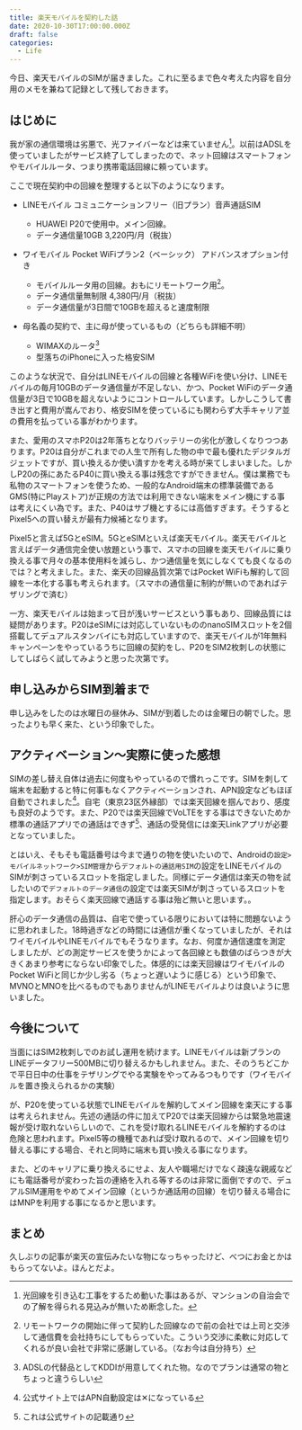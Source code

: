 ```yaml
---
title: 楽天モバイルを契約した話
date: 2020-10-30T17:00:00.000Z
draft: false
categories:
  - Life
---
```

今日、楽天モバイルのSIMが届きました。これに至るまで色々考えた内容を自分用のメモを兼ねて記録として残しておきます。

## はじめに

我が家の通信環境は劣悪で、光ファイバーなどは来ていません[^1]。以前はADSLを使っていましたがサービス終了してしまったので、ネット回線はスマートフォンやモバイルルータ、つまり携帯電話回線に頼っています。

ここで現在契約中の回線を整理すると以下のようになります。

* LINEモバイル コミュニケーションフリー（旧プラン）音声通話SIM
  * HUAWEI P20で使用中。メイン回線。
  * データ通信量10GB 3,220円/月（税抜）


* ワイモバイル Pocket WiFiプラン2（ベーシック） アドバンスオプション付き
  * モバイルルータ用の回線。おもにリモートワーク用[^2]。
  * データ通信量無制限 4,380円/月（税抜）
  * データ通信量が3日間で10GBを超えると速度制限

* 母名義の契約で、主に母が使っているもの（どちらも詳細不明）
  * WIMAXのルータ[^3]
  * 型落ちのiPhoneに入った格安SIM

このような状況で、自分はLINEモバイルの回線と各種WiFiを使い分け、LINEモバイルの毎月10GBのデータ通信量が不足しない、かつ、Pocket WiFiのデータ通信量が3日で10GBを超えないようにコントロールしています。しかしこうして書き出すと費用が嵩んでおり、格安SIMを使っているにも関わらず大手キャリア並の費用を払っている事がわかります。

また、愛用のスマホP20は2年落ちとなりバッテリーの劣化が激しくなりつつあります。P20は自分がこれまでの人生で所有した物の中で最も優れたデジタルガジェットですが、買い換えるか使い潰すかを考える時が来てしまいました。しかしP20の孫にあたるP40に買い換える事は残念ですができません。僕は業務でも私物のスマートフォンを使うため、一般的なAndroid端末の標準装備であるGMS(特にPlayストア)が正規の方法では利用できない端末をメイン機にする事は考えにくい為です。また、P40はサブ機とするには高価すぎます。そうするとPixel5への買い替えが最有力候補となります。

Pixel5と言えば5GとeSIM。5GとeSIMといえば楽天モバイル。楽天モバイルと言えばデータ通信完全使い放題という事で、スマホの回線を楽天モバイルに乗り換える事で月々の基本使用料を減らし、かつ通信量を気にしなくても良くなるのでは？と考えました。また、楽天の回線品質次第ではPocket WiFiも解約して回線を一本化する事も考えられます。（スマホの通信量に制約が無いのであればテザリングで済む）

一方、楽天モバイルは始まって日が浅いサービスという事もあり、回線品質には疑問があります。P20はeSIMには対応していないもののnanoSIMスロットを2個搭載してデュアルスタンバイにも対応していますので、楽天モバイルが1年無料キャンペーンをやっているうちに回線の契約をし、P20をSIM2枚刺しの状態にしてしばらく試してみようと思った次第です。

## 申し込みからSIM到着まで

申し込みをしたのは水曜日の昼休み、SIMが到着したのは金曜日の朝でした。思ったよりも早く来た、という印象でした。

## アクティベーション〜実際に使った感想

SIMの差し替え自体は過去に何度もやっているので慣れっこです。SIMを刺して端末を起動すると特に何事もなくアクティベーションされ、APN設定などもほぼ自動でされました[^4]。自宅（東京23区外縁部）では楽天回線を掴んでおり、感度も良好のようです。また、P20では楽天回線でVoLTEをする事はできないためか標準の通話アプリでの通話はできず[^5]、通話の受発信には楽天Linkアプリが必要となっていました。

とはいえ、そもそも電話番号は今まで通りの物を使いたいので、Androidの`設定>モバイルネットワーク>SIM管理`から`デフォルトの通話用SIM`の設定をLINEモバイルのSIMが刺さっているスロットを指定しました。同様にデータ通信は楽天の物を試したいので`デフォルトのデータ通信`の設定では楽天SIMが刺さっているスロットを指定します。おそらく楽天回線で通話する事は殆ど無いと思います。。

肝心のデータ通信の品質は、自宅で使っている限りにおいては特に問題ないように思われました。18時過ぎなどの時間には通信が重くなっていましたが、それはワイモバイルやLINEモバイルでもそうなります。なお、何度か通信速度を測定しましたが、どの測定サービスを使うかによって各回線とも数値のばらつきが大きくあまり参考にならない印象でした。体感的には楽天回線はワイモバイルのPocket WiFiと同じか少し劣る（ちょっと遅いように感じる）という印象で、MVNOとMNOを比べるものでもありませんがLINEモバイルよりは良いように思いました。

## 今後について

当面にはSIM2枚刺しでのお試し運用を続けます。LINEモバイルは新プランのLINEデータフリー500MBに切り替えるかもしれません。また、そのうちどこかで平日日中の仕事をテザリングでやる実験をやってみるつもりです（ワイモバイルを置き換えられるかの実験）

が、P20を使っている状態でLINEモバイルを解約してメイン回線を楽天にする事は考えられません。先述の通話の件に加えてP20では楽天回線からは緊急地震速報が受け取れないらしいので、これを受け取れるLINEモバイルを解約するのは危険と思われます。Pixel5等の機種であれば受け取れるので、メイン回線を切り替える事にする場合、それと同時に端末も買い換える事になります。

また、どのキャリアに乗り換えるにせよ、友人や職場だけでなく疎遠な親戚などにも電話番号が変わった旨の連絡を入れる等するのは非常に面倒ですので、デュアルSIM運用をやめてメイン回線（というか通話用の回線）を切り替える場合にはMNPを利用する事になるかと思います。

## まとめ

久しぶりの記事が楽天の宣伝みたいな物になっちゃったけど、べつにお金とかはもらってないよ。ほんとだよ。


[^1]: 光回線を引き込む工事をするため動いた事はあるが、マンションの自治会での了解を得られる見込みが無いため断念した。

[^2]: リモートワークの開始に伴って契約した回線なので前の会社では上司と交渉して通信費を会社持ちにしてもらっていた。こういう交渉に柔軟に対応してくれるが良い会社で非常に感謝している。（なお今は自分持ち）

[^3]: ADSLの代替品としてKDDIが用意してくれた物。なのでプランは通常の物とちょっと違うらしい

[^4]: 公式サイト上ではAPN自動設定は✕になっている

[^5]: これは公式サイトの記載通り
